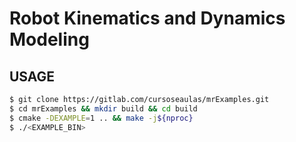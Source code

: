 # Robot Kinematics and Dynamics Modeling  

## USAGE

```bash
$ git clone https://gitlab.com/cursoseaulas/mrExamples.git
$ cd mrExamples && mkdir build && cd build
$ cmake -DEXAMPLE=1 .. && make -j${nproc}
$ ./<EXAMPLE_BIN>
```

